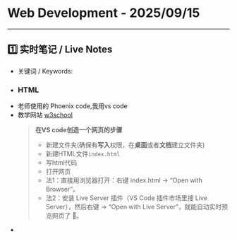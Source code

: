 # Web Development - 2025/09/15

---

## 1️⃣ 实时笔记 / Live Notes
- 关键词 / Keywords:
 - ### HTML 
 - 老师使用的 Phoenix code,我用vs code
 - 教学网站 [w3school](https://www.w3school.com.cn/html/index.asp)
   > **在VS code创造一个网页的步骤**
   > - 新建文件夹(确保有**写入**权限，在**桌面**或者**文档**建立文件夹)
   > - 新建HTML文件`index.html`
   > - 写html代码
   > - 打开网页
    > - 法1：直接用浏览器打开：右键 index.html → “Open with Browser”。
    > - 法2：安装 Live Server 插件（VS Code 插件市场里搜 Live Server），然后右键 → “Open with Live Server”，就能自动实时预览网页了 🚀。
- 
